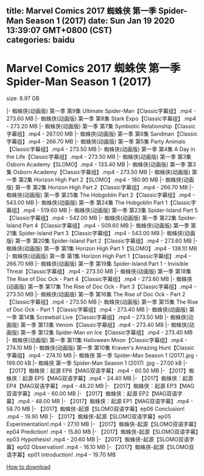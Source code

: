 
title: Marvel Comics 2017 蜘蛛侠 第一季 Spider-Man Season 1 (2017)
date: Sun Jan 19 2020 13:39:07 GMT+0800 (CST)    
categories: baidu
---

# Marvel Comics 2017 蜘蛛侠 第一季 Spider-Man Season 1 (2017)
size: 8.97 GB
 
 
|- 蜘蛛侠(动画版) 第一季 第9集 Ultimate Spider-Man【Classic字幕组】.mp4 - 273.60 MB
|- 蜘蛛侠(动画版) 第一季 第8集 Stark Expo【Classic字幕组】.mp4 - 273.20 MB
|- 蜘蛛侠(动画版) 第一季 第7集 Symbiotic Relationship【Classic字幕组】.mp4 - 267.00 MB
|- 蜘蛛侠(动画版) 第一季 第6集 Sandman【Classic字幕组】.mp4 - 266.70 MB
|- 蜘蛛侠(动画版) 第一季 第5集 Party Animals【Classic字幕组】.mp4 - 273.50 MB
|- 蜘蛛侠(动画版) 第一季 第4集 A Day in the Life【Classic字幕组】.mp4 - 273.50 MB
|- 蜘蛛侠(动画版) 第一季 第3集 Osborn Academy【SLOMO】.mp4 - 133.40 MB
|- 蜘蛛侠(动画版) 第一季 第3集 Osborn Academy【Classic字幕组】.mp4 - 273.50 MB
|- 蜘蛛侠(动画版) 第一季 第2集 Horizon High Part 2【SLOMO】.mp4 - 180.90 MB
|- 蜘蛛侠(动画版) 第一季 第2集 Horizon High Part 2【Classic字幕组】.mp4 - 266.70 MB
|- 蜘蛛侠(动画版) 第一季 第25集 The Hobgoblin Part 2【Classic字幕组】.mp4 - 543.00 MB
|- 蜘蛛侠(动画版) 第一季 第24集 The Hobgoblin Part 1【Classic字幕组】.mp4 - 519.60 MB
|- 蜘蛛侠(动画版) 第一季 第23集 Spider-Island Part 5【Classic字幕组】.mp4 - 542.00 MB
|- 蜘蛛侠(动画版) 第一季 第22集 Spider-Island Part 4【Classic字幕组】.mp4 - 509.60 MB
|- 蜘蛛侠(动画版) 第一季 第21集 Spider-Island Part 3【Classic字幕组】.mp4 - 543.00 MB
|- 蜘蛛侠(动画版) 第一季 第20集 Spider-Island Part 2【Classic字幕组】.mp4 - 273.60 MB
|- 蜘蛛侠(动画版) 第一季 第1集 Horizon High Part 1【SLOMO】.mp4 - 138.10 MB
|- 蜘蛛侠(动画版) 第一季 第1集 Horizon High Part 1【Classic字幕组】.mp4 - 266.70 MB
|- 蜘蛛侠(动画版) 第一季 第19集 Spider-Island Part 1 - Invisible Threat【Classic字幕组】.mp4 - 273.50 MB
|- 蜘蛛侠(动画版) 第一季 第18集 The Rise of Doc Ock - Part 4【Classic字幕组】.mp4 - 273.60 MB
|- 蜘蛛侠(动画版) 第一季 第17集 The Rise of Doc Ock - Part 3【Classic字幕组】.mp4 - 273.50 MB
|- 蜘蛛侠(动画版) 第一季 第16集 The Rise of Doc Ock - Part 2【Classic字幕组】.mp4 - 273.50 MB
|- 蜘蛛侠(动画版) 第一季 第15集 The Rise of Doc Ock - Part 1【Classic字幕组】.mp4 - 273.40 MB
|- 蜘蛛侠(动画版) 第一季 第14集 Screwball Live【Classic字幕组】.mp4 - 273.50 MB
|- 蜘蛛侠(动画版) 第一季 第13集 Venom【Classic字幕组】.mp4 - 273.40 MB
|- 蜘蛛侠(动画版) 第一季 第12集 Spider-Man on Ice【Classic字幕组】.mp4 - 273.40 MB
|- 蜘蛛侠(动画版) 第一季 第11集 Halloween Moon【Classic字幕组】.mp4 - 274.10 MB
|- 蜘蛛侠(动画版) 第一季 第10集 Kraven's Amazing Hunt【Classic字幕组】.mp4 - 274.10 MB
|- 蜘蛛侠 第一季 Spider-Man Season 1 (2017).jpg - 199.00 kB
|- 蜘蛛侠 第一季 Spider-Man Season 1 (2017) .jpg - 27.00 kB
|- 【2017】蜘蛛侠：起源 EP6【MAG双语字幕】.mp4 - 60.50 MB
|- 【2017】蜘蛛侠：起源 EP5【MAG双语字幕】.mp4 - 24.40 MB
|- 【2017】蜘蛛侠：起源 EP4【MAG双语字幕】.mp4 - 48.20 MB
|- 【2017】蜘蛛侠：起源 EP3【MAG双语字幕】.mp4 - 60.00 MB
|- 【2017】蜘蛛侠：起源 EP2【MAG双语字幕】.mp4 - 48.00 MB
|- 【2017】蜘蛛侠：起源 EP1【MAG双语字幕】.mp4 - 58.70 MB
|- 【2017】蜘蛛侠-起源【SLOMO双语字幕】ep06 Conclusion! .mp4 - 19.90 MB
|- 【2017】蜘蛛侠-起源【SLOMO双语字幕】ep05 Experimentation!.mp4 - 27.10 MB
|- 【2017】蜘蛛侠-起源【SLOMO双语字幕】ep04 Prediction! .mp4 - 15.80 MB
|- 【2017】蜘蛛侠-起源【SLOMO双语字幕】ep03 Hypothesis! .mp4 - 20.60 MB
|- 【2017】蜘蛛侠-起源【SLOMO双语字幕】ep02 Observation! .mp4 - 16.10 MB
|- 【2017】蜘蛛侠-起源【SLOMO双语字幕】ep01 Introduction! .mp4 - 19.70 MB

[How to download](https://bpcam.bemobtrk.com/go/2ceec3aa-1ca2-46d6-b9ff-aaa5c184517c?jno=5442)